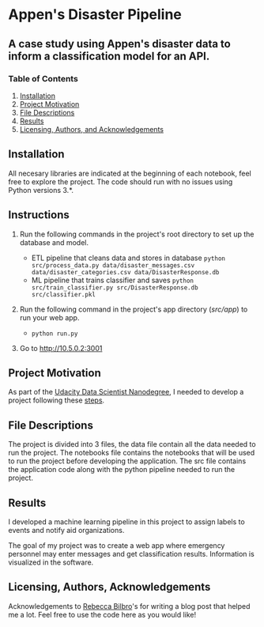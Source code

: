 # Appen's Disaster Pipeline

## A case study using Appen's disaster data to inform a classification model for an API.


### Table of Contents

1. [Installation](#installation)
2. [Project Motivation](#motivation)
3. [File Descriptions](#files)
4. [Results](#results)
5. [Licensing, Authors, and Acknowledgements](#licensing)

## Installation <a name="installation"></a>

All necesary libraries are indicated at the beginning of each notebook, feel free to explore the project. The code should run with no issues using Python versions 3.*.

## Instructions <a name="instructions"></a>

1. Run the following commands in the project's root directory to set up the database and model.

    - ETL pipeline that cleans data and stores in database
        `python src/process_data.py data/disaster_messages.csv data/disaster_categories.csv data/DisasterResponse.db`
    - ML pipeline that trains classifier and saves
        `python src/train_classifier.py src/DisasterResponse.db src/classifier.pkl`

2. Run the following command in the project's app directory (*src/app*) to run your web app.
     - `python run.py`

3. Go to http://10.5.0.2:3001

## Project Motivation<a name="motivation"></a>

As part of the [Udacity Data Scientist Nanodegree](https://www.udacity.com/course/data-scientist-nanodegree--nd025), I needed to develop a project following these [steps](https://github.com/JoseEstevan/DS-Experiments/blob/main/Appen's%20Disaster%20Pipeline/Steps.md).

## File Descriptions <a name="files"></a>

The project is divided into 3 files, the data file contain all the data needed to run the project.
The notebooks file contains the notebooks that will be used to run the project before developing the application. The src file contains the application code along with the python pipeline needed to run the project.

## Results<a name="results"></a>

I developed a machine learning pipeline in this project to assign labels to events and notify aid organizations.

The goal of my project was to create a web app where emergency personnel may enter messages and get classification results. Information is visualized in the software. 

## Licensing, Authors, Acknowledgements<a name="licensing"></a>

Acknowledgements to [Rebecca Bilbro](https://rebeccabilbro.github.io/module-main-has-no-attribute/)'s for writing a blog post that helped me a lot. Feel free to use the code here as you would like! 
